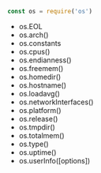```js
const os = require('os')
```

- os.EOL
- os.arch()
- os.constants
- os.cpus()
- os.endianness()
- os.freemem()
- os.homedir()
- os.hostname()
- os.loadavg()
- os.networkInterfaces()
- os.platform()
- os.release()
- os.tmpdir()
- os.totalmem()
- os.type()
- os.uptime()
- os.userInfo([options])
